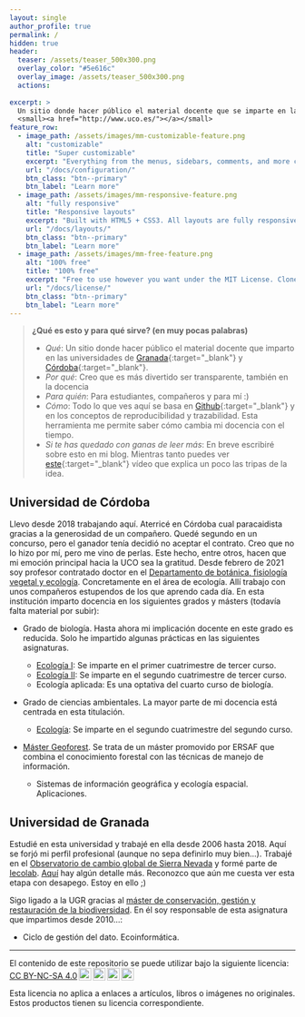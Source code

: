 ```yaml
---
layout: single
author_profile: true
permalink: /
hidden: true
header:
  teaser: /assets/teaser_500x300.png
  overlay_color: "#5e616c"
  overlay_image: /assets/teaser_500x300.png
  actions:
    
excerpt: >
  Un sitio donde hacer público el material docente que se imparte en la Universidad de Córdoba.<br />
  <small><a href="http://www.uco.es/"></a></small>
feature_row:
  - image_path: /assets/images/mm-customizable-feature.png
    alt: "customizable"
    title: "Super customizable"
    excerpt: "Everything from the menus, sidebars, comments, and more can be configured or set with YAML Front Matter."
    url: "/docs/configuration/"
    btn_class: "btn--primary"
    btn_label: "Learn more"
  - image_path: /assets/images/mm-responsive-feature.png
    alt: "fully responsive"
    title: "Responsive layouts"
    excerpt: "Built with HTML5 + CSS3. All layouts are fully responsive with helpers to augment your content."
    url: "/docs/layouts/"
    btn_class: "btn--primary"
    btn_label: "Learn more"
  - image_path: /assets/images/mm-free-feature.png
    alt: "100% free"
    title: "100% free"
    excerpt: "Free to use however you want under the MIT License. Clone it, fork it, customize it... whatever!"
    url: "/docs/license/"
    btn_class: "btn--primary"
    btn_label: "Learn more"      
---
```


> **¿Qué es esto y para qué sirve? (en muy pocas palabras)**
>
> - *Qué*: Un sitio donde hacer público el material docente que imparto en las universidades de [Granada](https://www.ugr.es/){:target="_blank"} y [Córdoba](https://www.uco.es/){:target="_blank"}.
> - *Por qué*: Creo que es más divertido ser transparente, también en la docencia
> - *Para quién*: Para estudiantes, compañeros y para mí :)
> - *Cómo*: Todo lo que ves aquí se basa en [Github](https://github.com/){:target="_blank"} y en los conceptos de reproducibilidad y trazabilidad. Esta herramienta me permite saber cómo cambia mi docencia con el tiempo.
> - *Si te has quedado con ganas de leer más*: En breve escribiré sobre esto en mi blog. Mientras tanto puedes ver [este](https://www.youtube.com/watch?v=1plRdolo4Ys){:target="_blank"} vídeo que explica un poco las tripas de la idea.

## Universidad de Córdoba

Llevo desde 2018 trabajando aquí. Aterricé en Córdoba cual  paracaidista gracias a la generosidad de un compañero. Quedé segundo en  un concurso, pero el ganador tenía decidió no aceptar el contrato. Creo  que no lo hizo por mí, pero me vino de perlas. Este hecho, entre otros,  hacen que mi emoción principal hacia la UCO sea la gratitud. Desde  febrero de 2021 soy profesor contratado doctor en el [Departamento de botánica, fisiología vegetal y ecología](http://www.uco.es/organiza/departamentos/botanica/es/). Concretamente en el área de ecología. Allí trabajo con unos compañeros  estupendos de los que aprendo cada día. En esta institución imparto  docencia en los siguientes grados y másters (todavía falta material por  subir):

- Grado de biología. Hasta ahora mi implicación docente en este  grado es reducida. Solo he impartido algunas prácticas en las siguientes asignaturas.    

  - [Ecología I](/categories/ecologia-biologia-1/): Se imparte en el primer cuatrimestre de tercer curso.
  - [Ecología II](/categories/ecologia-biologia-2/): Se imparte en el segundo cuatrimestre de tercer curso.
  - Ecología aplicada: Es una optativa del cuarto curso de biología.

- Grado de ciencias ambientales. La mayor parte de mi docencia está centrada en esta titulación.    

  - [Ecología](/categories/ecologia-ciencias-ambientales/): Se imparte en el segundo cuatrimestre del segundo curso.

- [Máster Geoforest](https://mastergeoforest.es/). Se trata de un máster promovido por ERSAF que combina el conocimiento forestal con las técnicas de manejo de información.
  - Sistemas de información geográfica y ecología espacial. Aplicaciones.

## Universidad de Granada

Estudié en esta universidad y trabajé en ella desde 2006 hasta 2018.  Aquí se forjó mi perfil profesional (aunque no sepa definirlo muy  bien…). Trabajé en el [Observatorio de cambio global de Sierra Nevada](https://obsnev.es/) y formé parte de [Iecolab](http://www.iecolab.es/). [Aquí](https://fjbonet.blogspot.com/2019/11/cambio-de-pantalla.html) hay algún detalle más. Reconozco que aún me cuesta ver esta etapa con desapego. Estoy en ello ;)

Sigo ligado a la UGR gracias al [máster de conservación, gestión y restauración de la biodiversidad](https://masteres.ugr.es/biodiversidad/). En él soy responsable de esta asignatura que impartimos desde 2010…:

- Ciclo de gestión del dato. Ecoinformática.



****
 <p xmlns:cc="http://creativecommons.org/ns#" >El contenido de este repositorio se puede utilizar bajo la siguiente licencia:  <a  href="https://creativecommons.org/licenses/by-nc-sa/4.0/?ref=chooser-v1"  target="_blank" rel="license noopener noreferrer"  style="display:inline-block;">CC BY-NC-SA 4.0<img  style="height:22px!important;margin-left:3px;vertical-align:text-bottom;"   src="https://mirrors.creativecommons.org/presskit/icons/cc.svg?ref=chooser-v1"  alt=""><img  style="height:22px!important;margin-left:3px;vertical-align:text-bottom;"   src="https://mirrors.creativecommons.org/presskit/icons/by.svg?ref=chooser-v1"  alt=""><img  style="height:22px!important;margin-left:3px;vertical-align:text-bottom;"   src="https://mirrors.creativecommons.org/presskit/icons/nc.svg?ref=chooser-v1"  alt=""><img  style="height:22px!important;margin-left:3px;vertical-align:text-bottom;"   src="https://mirrors.creativecommons.org/presskit/icons/sa.svg?ref=chooser-v1"  alt=""></a></p> 

<p>Esta licencia no aplica a enlaces a artículos, libros o imágenes no originales. Estos productos tienen su licencia correspondiente.</p>
